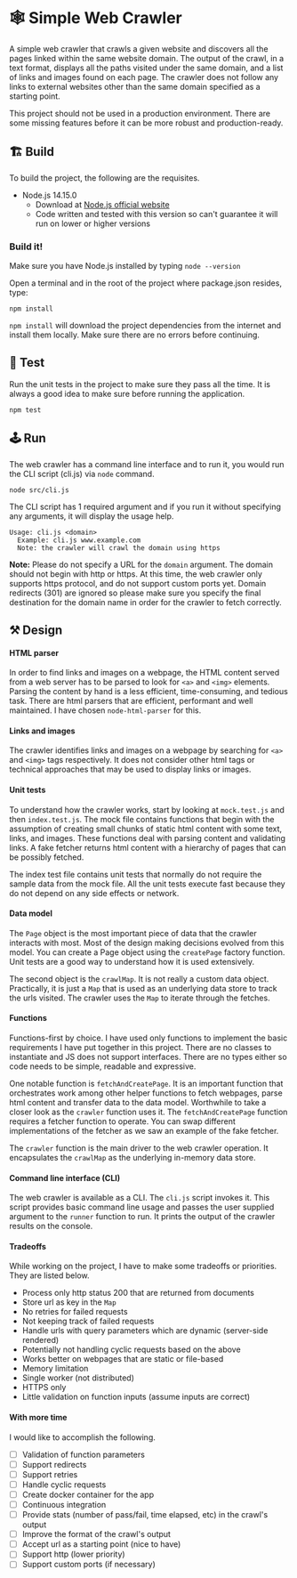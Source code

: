 # 🕸️ Simple Web Crawler

A simple web crawler that crawls a given website and discovers all the pages linked within the same website domain.
The output of the crawl, in a text format, displays all the paths visited under the same domain, and a list of links
and images found on each page. The crawler does not follow any links to external websites other than the same domain
specified as a starting point.

This project should not be used in a production environment. There are some missing features before it can be more
robust and production-ready.

## 🏗️ Build

To build the project, the following are the requisites.

- Node.js 14.15.0
  - Download at [Node.js official website](https://nodejs.org/)
  - Code written and tested with this version so can't guarantee it will run on lower or higher versions

### Build it!

Make sure you have Node.js installed by typing `node --version`

Open a terminal and in the root of the project where package.json resides, type:

```
npm install
```

`npm install` will download the project dependencies from the internet and install them locally. Make sure there
are no errors before continuing.

## 🧪 Test

Run the unit tests in the project to make sure they pass all the time. It is always a good idea to make sure before
running the application.

```
npm test
```

## 🕹️ Run

The web crawler has a command line interface and to run it, you would run the CLI script (cli.js) via `node` command.

```
node src/cli.js
```

The CLI script has 1 required argument and if you run it without specifying any arguments, it will display the usage
help.

```
Usage: cli.js <domain>
  Example: cli.js www.example.com
  Note: the crawler will crawl the domain using https
```

**Note:** Please do not specify a URL for the `domain` argument. The domain should not begin with http or https. At
this time, the web crawler only supports https protocol, and do not support custom ports yet. Domain redirects (301)
are ignored so please make sure you specify the final destination for the domain name in order for the crawler to
fetch correctly.

## ⚒️ Design

#### HTML parser

In order to find links and images on a webpage, the HTML content served from a web server has to be parsed to look for
`<a>` and `<img>` elements. Parsing the content by hand is a less efficient, time-consuming, and tedious task. There
are html parsers that are efficient, performant and well maintained. I have chosen `node-html-parser` for this.

#### Links and images

The crawler identifies links and images on a webpage by searching for `<a>` and `<img>` tags respectively. It does
not consider other html tags or technical approaches that may be used to display links or images.

#### Unit tests

To understand how the crawler works, start by looking at `mock.test.js` and then `index.test.js`. The mock file
contains functions that begin with the assumption of creating small chunks of static html content with some text,
links, and images. These functions deal with parsing content and validating links. A fake fetcher returns html content
with a hierarchy of pages that can be possibly fetched.

The index test file contains unit tests that normally do not require the sample data from the mock file. All the unit
tests execute fast because they do not depend on any side effects or network.

#### Data model

The `Page` object is the most important piece of data that the crawler interacts with most. Most of the design making
decisions evolved from this model. You can create a Page object using the `createPage` factory function. Unit tests
are a good way to understand how it is used extensively.

The second object is the `crawlMap`. It is not really a custom data object. Practically, it is just a `Map` that is
used as an underlying data store to track the urls visited. The crawler uses the `Map` to iterate through the fetches.

#### Functions

Functions-first by choice. I have used only functions to implement the basic requirements I have put together in this
project. There are no classes to instantiate and JS does not support interfaces. There are no types either so code
needs to be simple, readable and expressive.

One notable function is `fetchAndCreatePage`. It is an important function that orchestrates work among other helper
functions to fetch webpages, parse html content and transfer data to the data model. Worthwhile to take a closer look
as the `crawler` function uses it. The `fetchAndCreatePage` function requires a fetcher function to operate. You can
swap different implementations of the fetcher as we saw an example of the fake fetcher.

The `crawler` function is the main driver to the web crawler operation. It encapsulates the `crawlMap` as the
underlying in-memory data store.

#### Command line interface (CLI)

The web crawler is available as a CLI. The `cli.js` script invokes it. This script provides basic command line usage
and passes the user supplied argument to the `runner` function to run. It prints the output of the crawler results
on the console.

#### Tradeoffs

While working on the project, I have to make some tradeoffs or priorities. They are listed below.

- Process only http status 200 that are returned from documents
- Store url as key in the `Map`
- No retries for failed requests
- Not keeping track of failed requests
- Handle urls with query parameters which are dynamic (server-side rendered)
- Potentially not handling cyclic requests based on the above
- Works better on webpages that are static or file-based
- Memory limitation
- Single worker (not distributed)
- HTTPS only
- Little validation on function inputs (assume inputs are correct)

#### With more time

I would like to accomplish the following.

- [ ] Validation of function parameters
- [ ] Support redirects
- [ ] Support retries
- [ ] Handle cyclic requests
- [ ] Create docker container for the app
- [ ] Continuous integration
- [ ] Provide stats (number of pass/fail, time elapsed, etc) in the crawl's output
- [ ] Improve the format of the crawl's output
- [ ] Accept url as a starting point (nice to have)
- [ ] Support http (lower priority)
- [ ] Support custom ports (if necessary)
